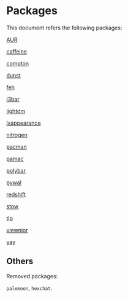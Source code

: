 # Packages

This document refers the following packages:

[AUR](PACMAN.md#AUR)

[caffeine](APPEARANCE.md#caffeine)

[compton](APPEARANCE.md#compton)

[dunst](APPEARANCE.md#dunst)

[feh](APPEARANCE.md#wallpaper)

[i3bar](APPEARANCE.md#menu-bar)

[lightdm](APPEARANCE.md#login-manager)

[lxappearance](APPEARANCE.md#icon-packs-cursors-and-fonts)

[nitrogen](APPEARANCE.md#wallpaper)

[pacman](PACMAN.md#pacman)

[pamac](PACMAN.md#pamac)

[polybar](POLYBAR.md)

[pywal](APPEARANCE.md#pywal)

[redshift](APPEARANCE.md#redshift)

[stow](DOTFILES.md#stow)

[tlp](BATTERY.md#tlp)

[viewnior](APPEARANCE.md#wallpaper)

[yay](PACMAN.md#AUR)

## Others
Removed packages:

`palemoon`, `hexchat`.

